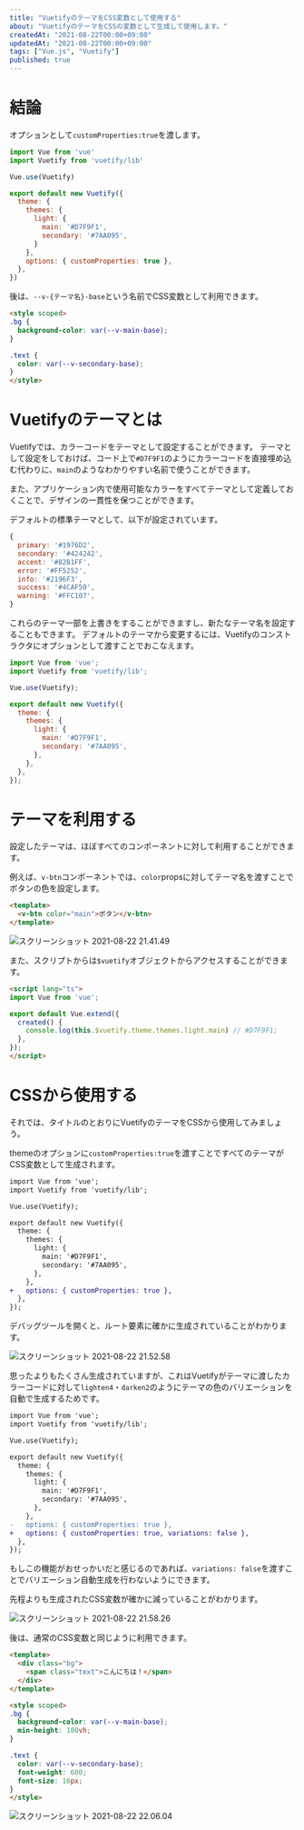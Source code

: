```yaml
---
title: "VuetifyのテーマをCSS変数として使用する"
about: "VuetifyのテーマをCSSの変数として生成して使用します。"
createdAt: "2021-08-22T00:00+09:00"
updatedAt: "2021-08-22T00:00+09:00"
tags: ["Vue.js", "Vuetify"]
published: true
---
```

# 結論

オプションとして`customProperties:true`を渡します。

```js
import Vue from 'vue'
import Vuetify from 'vuetify/lib'

Vue.use(Vuetify)

export default new Vuetify({
  theme: {
    themes: {
      light: {
        main: '#D7F9F1',
        secondary: '#7AA095',
      }
    },
    options: { customProperties: true },
  },
})
```

後は、`--v-{テーマ名}-base`という名前でCSS変数として利用できます。

```html
<style scoped>
.bg {
  background-color: var(--v-main-base);
}

.text {
  color: var(--v-secondary-base);
}
</style>
```

# Vuetifyのテーマとは

Vuetifyでは、カラーコードをテーマとして設定することができます。
テーマとして設定をしておけば、コード上で`#D7F9F1`のようにカラーコードを直接埋め込む代わりに、`main`のようなわかりやすい名前で使うことができます。

また、アプリケーション内で使用可能なカラーをすべてテーマとして定義しておくことで、デザインの一貫性を保つことができます。

デフォルトの標準テーマとして、以下が設定されています。

```js
{
  primary: '#1976D2',
  secondary: '#424242',
  accent: '#82B1FF',
  error: '#FF5252',
  info: '#2196F3',
  success: '#4CAF50',
  warning: '#FFC107',
}
```

これらのテーマ一部を上書きをすることができますし、新たなテーマ名を設定することもできます。
デフォルトのテーマから変更するには、Vuetifyのコンストラクタにオプションとして渡すことでおこなえます。

```js
import Vue from 'vue';
import Vuetify from 'vuetify/lib';

Vue.use(Vuetify);

export default new Vuetify({
  theme: {
    themes: {
      light: {
        main: '#D7F9F1',
        secondary: '#7AA095',
      },
    },
  },
});
```

# テーマを利用する

設定したテーマは、ほぼすべてのコンポーネントに対して利用することができます。

例えば、`v-btn`コンポーネントでは、`color`propsに対してテーマ名を渡すことでボタンの色を設定します。

```html
<template>
  <v-btn color="main">ボタン</v-btn>
</template>
```

![スクリーンショット 2021-08-22 21.41.49](//images.contentful.com/in6v9lxmm5c8/4k3O816YhanOHc0zlZl3x9/103a5b52bf5f23f8204d3b8e48fffe14/____________________________2021-08-22_21.41.49.png)

また、スクリプトからは`$vuetify`オブジェクトからアクセスすることができます。

```html
<script lang="ts">
import Vue from 'vue';

export default Vue.extend({
  created() {
    console.log(this.$vuetify.theme.themes.light.main) // #D7F9F1;
  },
});
</script>
```

# CSSから使用する

それでは、タイトルのとおりにVuetifyのテーマをCSSから使用してみましょう。

themeのオプションに`customProperties:true`を渡すことですべてのテーマがCSS変数として生成されます。

```diff
import Vue from 'vue';
import Vuetify from 'vuetify/lib';

Vue.use(Vuetify);

export default new Vuetify({
  theme: {
    themes: {
      light: {
        main: '#D7F9F1',
        secondary: '#7AA095',
      },
    },
+   options: { customProperties: true },
  },
});
```

デバッグツールを開くと、ルート要素に確かに生成されていることがわかります。

![スクリーンショット 2021-08-22 21.52.58](//images.contentful.com/in6v9lxmm5c8/3vDMcRK3fnDpv8WO5DVbIR/d9f37a1d096448c56c7076848d299a3b/____________________________2021-08-22_21.52.58.png)

思ったよりもたくさん生成されていますが、これはVuetifyがテーマに渡したカラーコードに対して`lighten4`・`darken2`のようにテーマの色のバリエーションを自動で生成するためです。

```diff
import Vue from 'vue';
import Vuetify from 'vuetify/lib';

Vue.use(Vuetify);

export default new Vuetify({
  theme: {
    themes: {
      light: {
        main: '#D7F9F1',
        secondary: '#7AA095',
      },
    },
-   options: { customProperties: true },
+   options: { customProperties: true, variations: false },
  },
});

```

もしこの機能がおせっかいだと感じるのであれば、`variations: false`を渡すことでバリエーション自動生成を行わないようにできます。

先程よりも生成されたCSS変数が確かに減っていることがわかります。

![スクリーンショット 2021-08-22 21.58.26](//images.contentful.com/in6v9lxmm5c8/KoXgXabdgkbhyzxqAPisX/ba9cc25970a3edcf80316248375960da/____________________________2021-08-22_21.58.26.png)

後は、通常のCSS変数と同じように利用できます。

```html
<template>
  <div class="bg">
    <span class="text">こんにちは！</span>
  </div>
</template>

<style scoped>
.bg {
  background-color: var(--v-main-base);
  min-height: 100vh;
}

.text {
  color: var(--v-secondary-base);
  font-weight: 600;
  font-size: 16px;
}
</style>
```

![スクリーンショット 2021-08-22 22.06.04](//images.contentful.com/in6v9lxmm5c8/3DzSbX387Ck1CXkZtvWLVF/a06a39fc0b37ed270114f12c876b7025/____________________________2021-08-22_22.06.04.png)

